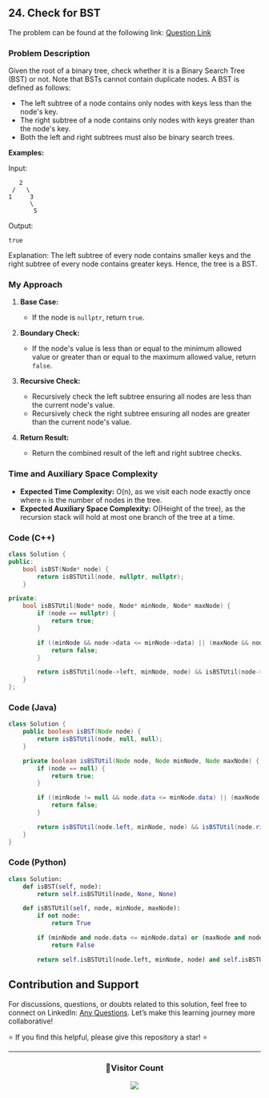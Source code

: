 ## 24. Check for BST

The problem can be found at the following link: [Question Link](https://www.geeksforgeeks.org/problems/check-for-bst/1)

### Problem Description

Given the root of a binary tree, check whether it is a Binary Search Tree (BST) or not. Note that BSTs cannot contain duplicate nodes. A BST is defined as follows:

- The left subtree of a node contains only nodes with keys less than the node's key.
- The right subtree of a node contains only nodes with keys greater than the node's key.
- Both the left and right subtrees must also be binary search trees.

**Examples:**

Input:

```
   2
 /   \
1     3
      \
       5
```

Output:

```
true
```

Explanation:
The left subtree of every node contains smaller keys and the right subtree of every node contains greater keys. Hence, the tree is a BST.

### My Approach

1. **Base Case:**

   - If the node is `nullptr`, return `true`.

2. **Boundary Check:**

   - If the node's value is less than or equal to the minimum allowed value or greater than or equal to the maximum allowed value, return `false`.

3. **Recursive Check:**

   - Recursively check the left subtree ensuring all nodes are less than the current node's value.
   - Recursively check the right subtree ensuring all nodes are greater than the current node's value.

4. **Return Result:**
   - Return the combined result of the left and right subtree checks.

### Time and Auxiliary Space Complexity

- **Expected Time Complexity:** O(n), as we visit each node exactly once where `n` is the number of nodes in the tree.
- **Expected Auxiliary Space Complexity:** O(Height of the tree), as the recursion stack will hold at most one branch of the tree at a time.

### Code (C++)

```cpp
class Solution {
public:
    bool isBST(Node* node) {
        return isBSTUtil(node, nullptr, nullptr);
    }

private:
    bool isBSTUtil(Node* node, Node* minNode, Node* maxNode) {
        if (node == nullptr) {
            return true;
        }

        if ((minNode && node->data <= minNode->data) || (maxNode && node->data >= maxNode->data)) {
            return false;
        }

        return isBSTUtil(node->left, minNode, node) && isBSTUtil(node->right, node, maxNode);
    }
};
```

### Code (Java)

```java
class Solution {
    public boolean isBST(Node node) {
        return isBSTUtil(node, null, null);
    }

    private boolean isBSTUtil(Node node, Node minNode, Node maxNode) {
        if (node == null) {
            return true;
        }

        if ((minNode != null && node.data <= minNode.data) || (maxNode != null && node.data >= maxNode.data)) {
            return false;
        }

        return isBSTUtil(node.left, minNode, node) && isBSTUtil(node.right, node, maxNode);
    }
}
```

### Code (Python)

```python
class Solution:
    def isBST(self, node):
        return self.isBSTUtil(node, None, None)

    def isBSTUtil(self, node, minNode, maxNode):
        if not node:
            return True

        if (minNode and node.data <= minNode.data) or (maxNode and node.data >= maxNode.data):
            return False

        return self.isBSTUtil(node.left, minNode, node) and self.isBSTUtil(node.right, node, maxNode)
```

## Contribution and Support

For discussions, questions, or doubts related to this solution, feel free to connect on LinkedIn: [Any Questions](https://www.linkedin.com/in/patel-hetkumar-sandipbhai-8b110525a/). Let’s make this learning journey more collaborative!

⭐ If you find this helpful, please give this repository a star! ⭐

---

<div align="center">
  <h3><b>📍Visitor Count</b></h3>
</div>

<p align="center">
  <img src="https://profile-counter.glitch.me/Hunterdii/count.svg" />
</p>
